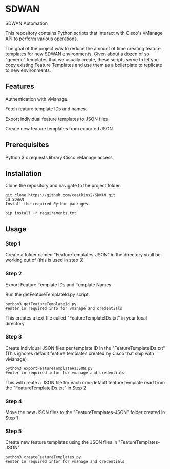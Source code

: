 # SDWAN
SDWAN Automation

This repository contains Python scripts that interact with Cisco's vManage API to perform various operations.

The goal of the project was to reduce the amount of time creating feature templates for new SDWAN environments. Given about a dozen of so "generic" templates that we usually create,
these scripts serve to let you copy existing Feature Templates and use them as a boilerplate to replicate to new environments.


## Features
Authentication with vManage.

Fetch feature template IDs and names.

Export individual feature templates to JSON files

Create new feature templates from exported JSON

## Prerequisites
Python 3.x
requests library
Cisco vManage access


## Installation
Clone the repository and navigate to the project folder.

```
git clone https://github.com/ceatkins2/SDWAN.git
cd SDWAN
Install the required Python packages.
```

```
pip install -r requirements.txt
```

## Usage
### Step 1
Create a folder named "FeatureTemplates-JSON" in the directory youll be working out of (this is used in step 3)

### Step 2
Export Feature Template IDs and Template Names

Run the getFeatureTemplateId.py script.

```
python3 getFeatureTemplateId.py
#enter in required info for vmanage and credentials
```
This creates a text file called "FeatureTemplateIDs.txt" in your local directory

### Step 3
Create individual JSON files per template ID in the "FeatureTemplateIDs.txt" (This ignores default feature templates created by Cisco that ship with vManage)

```
python3 exportFeatureTemplateAsJSON.py
#enter in required infor for vmanage and credentials
```
This will create a JSON file for each non-default feature template read from the "FeatureTemplateIDs.txt" in Step 2

### Step 4
Move the new JSON files to the "FeatureTemplates-JSON" folder created in Step 1

### Step 5
Create new feature templates using the JSON files in "FeatureTemplates-JSON"
```
python3 createFeatureTemplates.py
#enter in required infor for vmanage and credentials
```





